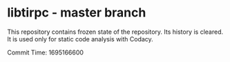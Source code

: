 # libtirpc - master branch

This repository contains frozen state of the repository.
Its history is cleared. It is used only for static code
analysis with Codacy.

Commit Time: 1695166600